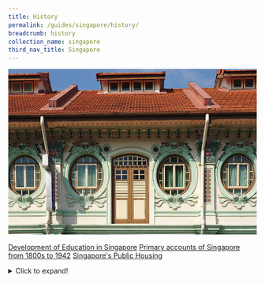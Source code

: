 ```yaml
---
title: History
permalink: /guides/singapore/history/
breadcrumb: history
collection_name: singapore
third_nav_title: Singapore
---
```

<img src="/images/category/history.jpg" alt="history banner" style="width:800px;" />

<a href="/guides/singaporeandsoutheastasia/development-of-education-in-singapore">Development of Education in Singapore</a>
<a href="/guides/singaporeandsoutheastasia/primary-accounts-of-singapore-from-1800s-to-1942">Primary accounts of Singapore from 1800s to 1942</a>
<a href="/guides/singaporeandsoutheastasia/singapores-public-housing">Singapore's Public Housing</a>

<details>
  <summary>Click to expand!</summary>
  ## Heading<br>
  1. A numbered<br>
  2. list<br>
     * With some<br>
     * Sub bullets<br>
</details>


<!--div>
	<div class="row is-multiline">
		<div class="col is-half-tablet padding--bottom--lg">
			<a href="/asean-countries/know/overview-of-asean-countries/asean-a-regional-profile/" class="project-link">
				<img src="/images/asean-countries/asean-small.jpg" alt="ASEAN - A Regional Profile" class="project-image">
			<div class="project-card">
				<div class="project-title margin--bottom--xs">
					<h5><b>ASEAN: A Regional Profile</b></h5>
				</div>
			</div>
			</a>
		</div>
		<div class="col is-half-tablet padding--bottom--lg">
			<a href="/asean-countries/know/overview-of-asean-countries/asean-50-historic-milestones/" class="project-link">
				<img src="/images/asean-countries/asean-50.jpg" alt="ASEAN@50 - Historic Milestones" class="project-image">
			<div class="project-card">
				<div class="project-title margin--bottom--xs">
					<h5><b>ASEAN@50: Historic Milestones</b></h5>
				</div>
			</div>
			</a>
		</div>
	</div>
</div>

<p><p-->

